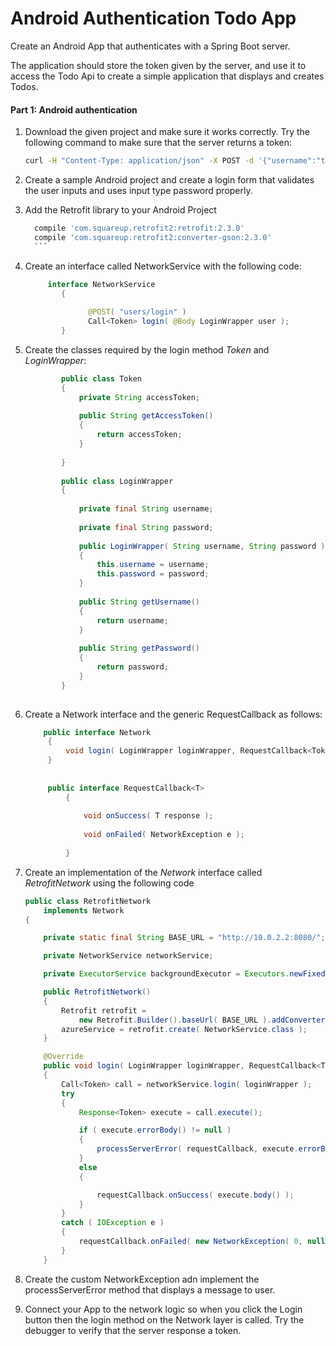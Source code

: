 # Android Authentication Todo App
Create an Android App that authenticates with a Spring Boot server. 

The application should store the token given by the server, and use it to access the Todo Api to create a simple application that displays and creates Todos.


#### Part 1: Android authentication

1) Download the given project and make sure it works correctly. Try the following command
to make sure that the server returns a token:

    ```` Bash
    curl -H "Content-Type: application/json" -X POST -d '{"username":"test@mail.com","password":"password"}' http://localhost:8080/user/login
    
    ````

2) Create a sample Android project and create a login form that validates the user inputs and 
uses input type password properly.


3) Add the Retrofit library to your Android Project 

     ```groovy
       compile 'com.squareup.retrofit2:retrofit:2.3.0'
       compile 'com.squareup.retrofit2:converter-gson:2.3.0'
       ``` 
   
4) Create an interface called NetworkService with the following code:

    ``` java
         interface NetworkService
            {
            
                  @POST( "users/login" )
                  Call<Token> login( @Body LoginWrapper user );            
            }
    
    ```
    
5) Create the classes required by the login method *Token* and *LoginWrapper*:

   ``` java
           public class Token
           {
               private String accessToken;
           
               public String getAccessToken()
               {
                   return accessToken;
               }
           
           }
           
           public class LoginWrapper
           {
           
               private final String username;
           
               private final String password;
           
               public LoginWrapper( String username, String password )
               {
                   this.username = username;
                   this.password = password;
               }
           
               public String getUsername()
               {
                   return username;
               }
           
               public String getPassword()
               {
                   return password;
               }
           }
      
      ```
 
 6) Create a Network interface and the generic RequestCallback as follows:
 
    ``` java
        public interface Network
         {
             void login( LoginWrapper loginWrapper, RequestCallback<Token> requestCallback );
         }
                 
                 
         public interface RequestCallback<T>
             {
                 
                 void onSuccess( T response );
             
                 void onFailed( NetworkException e );
                 
             }
      ```
     

7) Create an implementation of the *Network* interface called *RetrofitNetwork* using the following code

    ``` java
    public class RetrofitNetwork
        implements Network
    {
    
        private static final String BASE_URL = "http://10.0.2.2:8080/";
    
        private NetworkService networkService;
    
        private ExecutorService backgroundExecutor = Executors.newFixedThreadPool( 1 );
    
        public RetrofitNetwork()
        {
            Retrofit retrofit =
                new Retrofit.Builder().baseUrl( BASE_URL ).addConverterFactory( GsonConverterFactory.create() ).build();
            azureService = retrofit.create( NetworkService.class );
        }
    
        @Override
        public void login( LoginWrapper loginWrapper, RequestCallback<Token> requestCallback )
        {
            Call<Token> call = networkService.login( loginWrapper );
            try
            {
                Response<Token> execute = call.execute();
    
                if ( execute.errorBody() != null )
                {
                    processServerError( requestCallback, execute.errorBody().byteStream() );
                }
                else
                {
    
                    requestCallback.onSuccess( execute.body() );
                }
            }
            catch ( IOException e )
            {
                requestCallback.onFailed( new NetworkException( 0, null, e ) );
            }
        }

      ```
     
8) Create the custom NetworkException adn implement the processServerError method that displays a message to user.


9) Connect your App to the network logic so when you click the Login button then the login method on the Network layer is called. Try the debugger to verify that the server response a token.



     